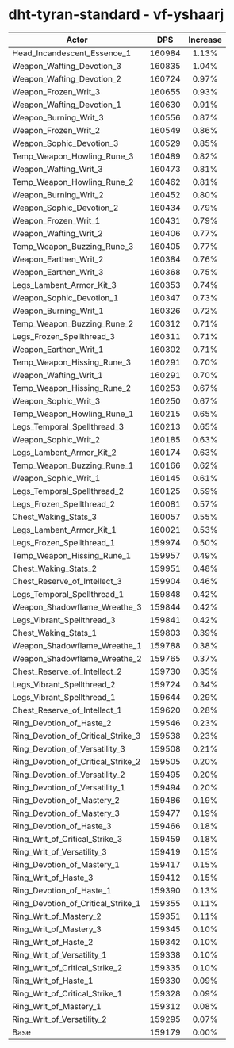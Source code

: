 # dht-tyran-standard - vf-yshaarj
| Actor | DPS | Increase |
|---|:---:|:---:|
|Head_Incandescent_Essence_1|160984|1.13%|
|Weapon_Wafting_Devotion_3|160835|1.04%|
|Weapon_Wafting_Devotion_2|160724|0.97%|
|Weapon_Frozen_Writ_3|160655|0.93%|
|Weapon_Wafting_Devotion_1|160630|0.91%|
|Weapon_Burning_Writ_3|160556|0.87%|
|Weapon_Frozen_Writ_2|160549|0.86%|
|Weapon_Sophic_Devotion_3|160529|0.85%|
|Temp_Weapon_Howling_Rune_3|160489|0.82%|
|Weapon_Wafting_Writ_3|160473|0.81%|
|Temp_Weapon_Howling_Rune_2|160462|0.81%|
|Weapon_Burning_Writ_2|160452|0.80%|
|Weapon_Sophic_Devotion_2|160434|0.79%|
|Weapon_Frozen_Writ_1|160431|0.79%|
|Weapon_Wafting_Writ_2|160406|0.77%|
|Temp_Weapon_Buzzing_Rune_3|160405|0.77%|
|Weapon_Earthen_Writ_2|160384|0.76%|
|Weapon_Earthen_Writ_3|160368|0.75%|
|Legs_Lambent_Armor_Kit_3|160353|0.74%|
|Weapon_Sophic_Devotion_1|160347|0.73%|
|Weapon_Burning_Writ_1|160326|0.72%|
|Temp_Weapon_Buzzing_Rune_2|160312|0.71%|
|Legs_Frozen_Spellthread_3|160311|0.71%|
|Weapon_Earthen_Writ_1|160302|0.71%|
|Temp_Weapon_Hissing_Rune_3|160291|0.70%|
|Weapon_Wafting_Writ_1|160291|0.70%|
|Temp_Weapon_Hissing_Rune_2|160253|0.67%|
|Weapon_Sophic_Writ_3|160250|0.67%|
|Temp_Weapon_Howling_Rune_1|160215|0.65%|
|Legs_Temporal_Spellthread_3|160213|0.65%|
|Weapon_Sophic_Writ_2|160185|0.63%|
|Legs_Lambent_Armor_Kit_2|160174|0.63%|
|Temp_Weapon_Buzzing_Rune_1|160166|0.62%|
|Weapon_Sophic_Writ_1|160145|0.61%|
|Legs_Temporal_Spellthread_2|160125|0.59%|
|Legs_Frozen_Spellthread_2|160081|0.57%|
|Chest_Waking_Stats_3|160057|0.55%|
|Legs_Lambent_Armor_Kit_1|160021|0.53%|
|Legs_Frozen_Spellthread_1|159974|0.50%|
|Temp_Weapon_Hissing_Rune_1|159957|0.49%|
|Chest_Waking_Stats_2|159951|0.48%|
|Chest_Reserve_of_Intellect_3|159904|0.46%|
|Legs_Temporal_Spellthread_1|159848|0.42%|
|Weapon_Shadowflame_Wreathe_3|159844|0.42%|
|Legs_Vibrant_Spellthread_3|159841|0.42%|
|Chest_Waking_Stats_1|159803|0.39%|
|Weapon_Shadowflame_Wreathe_1|159788|0.38%|
|Weapon_Shadowflame_Wreathe_2|159765|0.37%|
|Chest_Reserve_of_Intellect_2|159730|0.35%|
|Legs_Vibrant_Spellthread_2|159724|0.34%|
|Legs_Vibrant_Spellthread_1|159644|0.29%|
|Chest_Reserve_of_Intellect_1|159620|0.28%|
|Ring_Devotion_of_Haste_2|159546|0.23%|
|Ring_Devotion_of_Critical_Strike_3|159538|0.23%|
|Ring_Devotion_of_Versatility_3|159508|0.21%|
|Ring_Devotion_of_Critical_Strike_2|159505|0.20%|
|Ring_Devotion_of_Versatility_2|159495|0.20%|
|Ring_Devotion_of_Versatility_1|159494|0.20%|
|Ring_Devotion_of_Mastery_2|159486|0.19%|
|Ring_Devotion_of_Mastery_3|159477|0.19%|
|Ring_Devotion_of_Haste_3|159466|0.18%|
|Ring_Writ_of_Critical_Strike_3|159459|0.18%|
|Ring_Writ_of_Versatility_3|159419|0.15%|
|Ring_Devotion_of_Mastery_1|159417|0.15%|
|Ring_Writ_of_Haste_3|159412|0.15%|
|Ring_Devotion_of_Haste_1|159390|0.13%|
|Ring_Devotion_of_Critical_Strike_1|159355|0.11%|
|Ring_Writ_of_Mastery_2|159351|0.11%|
|Ring_Writ_of_Mastery_3|159345|0.10%|
|Ring_Writ_of_Haste_2|159342|0.10%|
|Ring_Writ_of_Versatility_1|159338|0.10%|
|Ring_Writ_of_Critical_Strike_2|159335|0.10%|
|Ring_Writ_of_Haste_1|159330|0.09%|
|Ring_Writ_of_Critical_Strike_1|159328|0.09%|
|Ring_Writ_of_Mastery_1|159312|0.08%|
|Ring_Writ_of_Versatility_2|159295|0.07%|
|Base|159179|0.00%|
